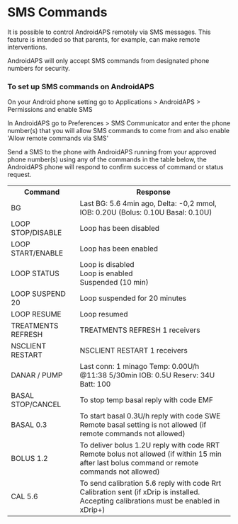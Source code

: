 # SMS Commands

It is possible to control AndroidAPS remotely via SMS messages. This feature is intended so that parents, for example, can make remote interventions.

AndroidAPS will only accept SMS commands from designated phone numbers for security.

### To set up SMS commands on AndroidAPS

On your Android phone setting go to Applications > AndroidAPS > Permissions and enable SMS

In AndroidAPS go to Preferences > SMS Communicator and enter the phone number(s) that you will allow SMS commands to come from and also enable 'Allow remote commands via SMS'

Send a SMS to the phone with AndroidAPS running from your approved phone number(s) using any of the commands in the table below, the AndroidAPS phone will respond to confirm success of command or status request.


<table class="tg">
  <tr>
    <th class="tg-0pky">Command</th>
    <th class="tg-0pky">Response</th>
  </tr>
  <tr>
    <td class="tg-0pky">BG</td>
    <td class="tg-0pky">Last BG: 5.6 4min ago, Delta: -0,2 mmol, IOB: 0.20U (Bolus: 0.10U Basal: 0.10U)</td>
  </tr>
  <tr>
    <td class="tg-0pky">LOOP STOP/DISABLE</td>
    <td class="tg-0pky">Loop has been disabled</td>
  </tr>
  <tr>
    <td class="tg-0pky">LOOP START/ENABLE</td>
    <td class="tg-0pky">Loop has been enabled</td>
  </tr>
  <tr>
    <td class="tg-0pky">LOOP STATUS</td>
    <td class="tg-0pky">Loop is disabled<br>Loop is enabled<br>Suspended (10 min)</td>
  </tr>
  <tr>
    <td class="tg-0pky">LOOP SUSPEND 20</td>
    <td class="tg-0pky">Loop suspended for 20 minutes</td>
  </tr>
  <tr>
    <td class="tg-0pky">LOOP RESUME</td>
    <td class="tg-0pky">Loop resumed</td>
  </tr>
  <tr>
    <td class="tg-0pky">TREATMENTS REFRESH</td>
    <td class="tg-0pky">TREATMENTS REFRESH 1 receivers</td>
  </tr>
  <tr>
    <td class="tg-0pky">NSCLIENT RESTART</td>
    <td class="tg-0pky">NSCLIENT RESTART 1 receivers</td>
  </tr>
  <tr>
    <td class="tg-0pky">DANAR / PUMP</td>
    <td class="tg-0pky">Last conn: 1 minago Temp: 0.00U/h @11:38 5/30min IOB: 0.5U Reserv: 34U Batt: 100</td>
  </tr>
  <tr>
    <td class="tg-0pky">BASAL STOP/CANCEL</td>
    <td class="tg-0pky">To stop temp basal reply with code EMF</td>
  </tr>
  <tr>
    <td class="tg-0pky">BASAL 0.3</td>
    <td class="tg-0pky">To start basal 0.3U/h reply with code SWE<br>Remote basal setting is not allowed (if remote commands not allowed)</td>
  </tr>
  <tr>
    <td class="tg-0pky">BOLUS 1.2</td>
    <td class="tg-0pky">To deliver bolus 1.2U reply with code RRT<br>Remote bolus not allowed (if within 15 min after last bolus command or remote commands not allowed)</td>
  </tr>
  <tr>
    <td class="tg-0pky">CAL 5.6</td>
    <td class="tg-0pky">To send calibration 5.6 reply with code Rrt<br>Calibration sent (if xDrip is installed. Accepting calibrations must be enabled in xDrip+)</td>
  </tr>
</table>
